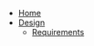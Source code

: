 <!-- docs/_sidebar.md -->

* [Home](/)
* [Design](Design/)
  -  [Requirements](Design/requirements.md)